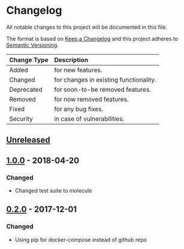 # Changelog

All notable changes to this project will be documented in this file.

The format is based on [Keep a Changelog](http://keepachangelog.com/en/1.0.0/)
and this project adheres to [Semantic Versioning](http://semver.org/spec/v2.0.0.html).

| Change Type   | Description                            |
| :------------ | :------------------------------------- |
| Added         | for new features.                      |
| Changed       | for changes in existing functionality. |
| Deprecated    | for soon-to-be removed features.       |
| Removed       | for now removed features.              |
| Fixed         | for any bug fixes.                     |
| Security      | in case of vulnerabilities.            |

## [Unreleased]

## [1.0.0] - 2018-04-20

### Changed

- Changed test suite to molecule

## [0.2.0] - 2017-12-01

### Changed

- Using pip for docker-compose instead of github repo

[Unreleased]: https://github.com/joshuacherry/ansible-role-grafana/compare/1.0.0...HEAD
[1.0.0]: https://github.com/joshuacherry/ansible-role-grafana/compare/0.2.0...1.0.0
[0.2.0]: https://github.com/joshuacherry/ansible-role-grafana/compare/0.1.0...0.2.0